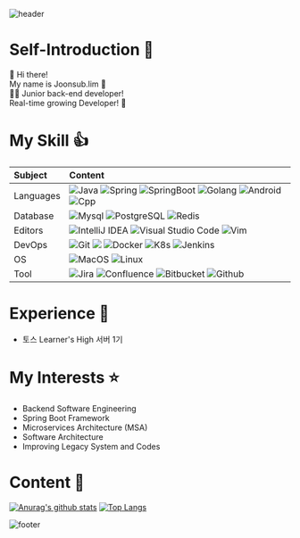 ![header](https://capsule-render.vercel.app/api?type=waving&color=gradient&height=180&text=joonsub.lim&fontSize=45&section=header)

# Self-Introduction 🐥

🙌 Hi there!  
My name is Joonsub.lim 👋  
🧑‍💻 Junior back-end developer!  
Real-time growing Developer! 👻  

# My Skill 👍

| Subject | Content |
|:---|:---|
| Languages | ![Java](https://img.shields.io/badge/Java-007396?style=flat-square&logo=Java&logoColor=white) ![Spring](https://img.shields.io/badge/Spring-6DB33F?style=flat-square&logo=Spring&logoColor=white) ![SpringBoot](https://img.shields.io/badge/SpringBoot-6DB33F?style=flat-square&logo=SpringBoot&logoColor=white) ![Golang](https://img.shields.io/badge/-Go-00ADD8?style=flat-square&logo=go&logoColor=white) ![Android](https://img.shields.io/badge/Android-3DDC84?style=flat-square&logo=Android&logoColor=white) ![Cpp](https://img.shields.io/badge/-C++-00599C?style=flat-square&logo=C%2B%2B&logoColor=white) |
| Database | ![Mysql](https://img.shields.io/badge/-MySQL-005C84?style=flat-square&logo=mysql&logoColor=white) ![PostgreSQL](https://img.shields.io/badge/-PostgreSQL-316192?style=flat-square&logo=postgresql&logoColor=white) ![Redis](https://img.shields.io/badge/redis-%23DD0031.svg?style=flat-square&logo=redis&logoColor=white) |
| Editors | ![IntelliJ IDEA](https://img.shields.io/badge/IntelliJIDEA-000000.svg?style=flat-square&logo=intellij-idea&logoColor=white) ![Visual Studio Code](https://img.shields.io/badge/-Visual%20Studio%20Code-0078d7.svg?style=flat-square&logo=visual-studio-code&logoColor=white) ![Vim](https://img.shields.io/badge/-VIM-2311AB00.svg?&style=flat-square&logo=vim&logoColor=white) |
| DevOps | ![Git](https://img.shields.io/badge/Git-181717?style=flat-square&logo=Git&logoColor=white) <img src="https://img.shields.io/badge/Amazon AWS-FF9900?style=flat-square&logo=Amazon AWS&logoColor=white"/> ![Docker](https://img.shields.io/badge/-Docker-2CA5E0?style=flat-square&logo=docker&logoColor=white) ![K8s](https://img.shields.io/badge/-kubernetes-326ce5.svg?&style=flat-square&logo=kubernetes&logoColor=white) ![Jenkins](https://img.shields.io/badge/Jenkins-D24939?style=flat-square&logo=Jenkins&logoColor=white) |
| OS | ![MacOS](https://img.shields.io/badge/-mac%20os-000000?style=flat-square&logo=apple&logoColor=white) ![Linux](https://img.shields.io/badge/-Linux-FCC624?style=flat-square&logo=linux&logoColor=black) |
| Tool | ![Jira](https://img.shields.io/badge/jira-%230A0FFF.svg?style=flat-square&logo=jira&logoColor=white)	![Confluence](https://img.shields.io/badge/confluence-%23172BF4.svg?style=flat-square&logo=confluence&logoColor=white) ![Bitbucket](https://img.shields.io/badge/bitbucket-%230047B3.svg?style=flat-square&logo=bitbucket&logoColor=white) ![Github](http://img.shields.io/badge/-Github-181717?style=flat-square&logo=Github&logoColor=white) |

# Experience 💪

* 토스 Learner's High 서버 1기

# My Interests ⭐

* Backend Software Engineering
* Spring Boot Framework
* Microservices Architecture (MSA)
* Software Architecture
* Improving Legacy System and Codes

# Content 📘

[![Anurag's github stats](https://github-readme-stats.vercel.app/api?username=tear94fall&show_icons=true)](https://github.com/tear94fall)
[![Top Langs](https://github-readme-stats.vercel.app/api/top-langs/?username=tear94fall&hide=css,html,hack,Makefile&layout=compact&langs_count=8)](https://github.com/tear94fall/github-readme-stats)

![footer](https://capsule-render.vercel.app/api?type=waving&color=gradient&height=180&section=footer)
<!--
**tear94fall/tear94fall** is a ✨ _special_ ✨ repository because its `README.md` (this file) appears on your GitHub profile.

Here are some ideas to get you started:

- 🔭 I’m currently working on ...
- 🌱 I’m currently learning ...
- 👯 I’m looking to collaborate on ...
- 🤔 I’m looking for help with ...
- 💬 Ask me about ...
- 📫 How to reach me: ...
- 😄 Pronouns: ...
- ⚡ Fun fact: ...
-->
